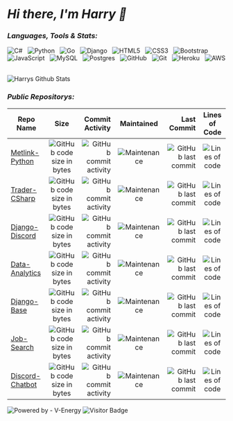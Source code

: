 
# *Hi there, I'm Harry 👋*

### *Languages, Tools & Stats:* 

![C#](https://img.shields.io/badge/-CSharp-black?logo=csharp&style=social)&nbsp;&nbsp;
![Python](https://img.shields.io/badge/-Python-black?logo=Python&style=social)&nbsp;&nbsp;
![Go](https://img.shields.io/badge/-Go-black?logo=Go&style=social)&nbsp;&nbsp;
![Django](https://img.shields.io/badge/-Django-black?logo=Django&style=social)&nbsp;&nbsp;
![HTML5](https://img.shields.io/badge/-HTML5-black?logo=html5&style=social)&nbsp;&nbsp;
![CSS3](https://img.shields.io/badge/-CSS3-black?logo=css3&style=social)&nbsp;&nbsp;
![Bootstrap](https://img.shields.io/badge/-Bootstrap-black?logo=bootstrap&style=social)&nbsp;&nbsp;
![JavaScript](https://img.shields.io/badge/-JavaScript-black?logo=javascript&style=social)&nbsp;&nbsp;
![MySQL](https://img.shields.io/badge/-MySQL-black?logo=mysql&style=social)&nbsp;&nbsp;
![Postgres](https://img.shields.io/badge/-Postgresql-black?logo=postgresql&style=social)&nbsp;&nbsp;
![GitHub](https://img.shields.io/badge/-GitHub-black?logo=github&style=social)&nbsp;&nbsp;
![Git](https://img.shields.io/badge/-Git-black?logo=git&style=social)&nbsp;&nbsp;
![Heroku](https://img.shields.io/badge/-Heroku-black?logo=Heroku&style=social)&nbsp;&nbsp;
![AWS](https://img.shields.io/badge/-AWS-black?logo=amazon&style=social)&nbsp;&nbsp;

![Harrys Github Stats](https://github-readme-stats.vercel.app/api?username=harryludemann&count_private=true&show_icons=true&include_all_commits=true)

### *Public Repositorys:*
| Repo Name     | Size  | Commit Activity | Maintained | Last Commit  | Lines of Code |
| ------------- |:--------:| ----------: | :-------:     | -------------: | :-------------: |  
| [Metlink-Python](https://github.com/HarryLudemann/Metlink-Python) | ![GitHub code size in bytes](https://img.shields.io/github/languages/code-size/HarryLudemann/Metlink-Python)    | ![GitHub commit activity](https://img.shields.io/github/commit-activity/m/HarryLudemann/Metlink-Python) | ![Maintenance](https://img.shields.io/maintenance/yes/2021)   | ![GitHub last commit](https://img.shields.io/github/last-commit/HarryLudemann/Metlink-Python)  | ![Lines of code](https://img.shields.io/tokei/lines/github/HarryLudemann/Metlink-Python) |
| [Trader-CSharp](https://github.com/HarryLudemann/Trader-CSharp) | ![GitHub code size in bytes](https://img.shields.io/github/languages/code-size/HarryLudemann/Trader-CSharp)    | ![GitHub commit activity](https://img.shields.io/github/commit-activity/m/HarryLudemann/Trader-CSharp) | ![Maintenance](https://img.shields.io/maintenance/yes/2021)   | ![GitHub last commit](https://img.shields.io/github/last-commit/HarryLudemann/Trader-CSharp)  | ![Lines of code](https://img.shields.io/tokei/lines/github/HarryLudemann/Trader-CSharp) |
| [Django-Discord](https://github.com/HarryLudemann/Django-Discord)|   ![GitHub code size in bytes](https://img.shields.io/github/languages/code-size/HarryLudemann/Django-Discord)   | ![GitHub commit activity](https://img.shields.io/github/commit-activity/m/HarryLudemann/Django-Discord)| ![Maintenance](https://img.shields.io/maintenance/yes/2021)   | ![GitHub last commit](https://img.shields.io/github/last-commit/HarryLudemann/Django-Discord)  | ![Lines of code](https://img.shields.io/tokei/lines/github/HarryLudemann/Django-Discord) |
| [Data-Analytics](https://github.com/HarryLudemann/Data-Analytics)|    ![GitHub code size in bytes](https://img.shields.io/github/languages/code-size/HarryLudemann/Data-Analytics)   | ![GitHub commit activity](https://img.shields.io/github/commit-activity/m/HarryLudemann/Data-Analytics)| ![Maintenance](https://img.shields.io/maintenance/yes/2021)   | ![GitHub last commit](https://img.shields.io/github/last-commit/HarryLudemann/Data-Analytics)  | ![Lines of code](https://img.shields.io/tokei/lines/github/HarryLudemann/Data-Analytics) |
| [Django-Base](https://github.com/HarryLudemann/Django-Base)   | ![GitHub code size in bytes](https://img.shields.io/github/languages/code-size/HarryLudemann/Django-Base)    | ![GitHub commit activity](https://img.shields.io/github/commit-activity/m/HarryLudemann/Django-Base) | ![Maintenance](https://img.shields.io/maintenance/yes/2021)   | ![GitHub last commit](https://img.shields.io/github/last-commit/HarryLudemann/Django-Base)  | ![Lines of code](https://img.shields.io/tokei/lines/github/HarryLudemann/Django-Base) |
| [Job-Search](https://github.com/HarryLudemann/Job-Search)    |   ![GitHub code size in bytes](https://img.shields.io/github/languages/code-size/HarryLudemann/Job-Search)    | ![GitHub commit activity](https://img.shields.io/github/commit-activity/m/HarryLudemann/Job-Search)| ![Maintenance](https://img.shields.io/maintenance/no/2021)   | ![GitHub last commit](https://img.shields.io/github/last-commit/HarryLudemann/Job-Search)  | ![Lines of code](https://img.shields.io/tokei/lines/github/HarryLudemann/Job-Search) |
| [Discord-Chatbot](https://github.com/HarryLudemann/Job-Search) |    ![GitHub code size in bytes](https://img.shields.io/github/languages/code-size/HarryLudemann/Discord-Chatbot)   | ![GitHub commit activity](https://img.shields.io/github/commit-activity/m/HarryLudemann/Discord-Chatbot)| ![Maintenance](https://img.shields.io/maintenance/no/2021)   | ![GitHub last commit](https://img.shields.io/github/last-commit/HarryLudemann/Discord-Chatbot)  | ![Lines of code](https://img.shields.io/tokei/lines/github/HarryLudemann/Discord-Chatbot) |

![Powered by - V-Energy](https://img.shields.io/badge/Powered_by-V--Energy-2ea44f)
![Visitor Badge](https://visitor-badge.laobi.icu/badge?page_id=harryludemann.harryludemann)
